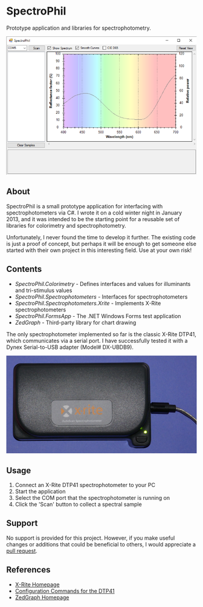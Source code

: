 # SpectroPhil

Prototype application and libraries for spectrophotometry.

![Screenshot](docs/screenshot.png)


## About

SpectroPhil is a small prototype application for interfacing with
spectrophotometers via C#. I wrote it on a cold winter night in January 2013,
and it was intended to be the starting point for a reusable set of libraries for
colorimetry and spectrophotometry.

Unfortunately, I never found the time to develop it further. The existing code
is just a proof of concept, but perhaps it will be enough to get someone else
started with their own project in this interesting field. Use at your own risk!


## Contents

* *SpectroPhil.Colorimetry* - Defines interfaces and values for illuminants and
  tri-stimulus values
* *SpectroPhil.Spectrophotometers* - Interfaces for spectrophotometers
* *SpectroPhil.Spectrophotometers.Xrite* - Implements X-Rite spectrophotometers
* *SpectroPhil.FormsApp* - The .NET Windows Forms test application
* *ZedGraph* - Third-party library for chart drawing

The only spectrophotometer implemented so far is the classic X-Rite DTP41, which
communicates via a serial port. I have successfully tested it with a Dynex
Serial-to-USB adapter (Model# DX-UBDB9).

![X-Rite DTP41](docs/dtp41.png)


## Usage

1) Connect an X-Rite DTP41 spectrophotometer to your PC
2) Start the application
3) Select the COM port that the spectrophotometer is running on
4) Click the 'Scan' button to collect a spectral sample


## Support

No support is provided for this project. However, if you make useful changes or
additions that could be beneficial to others, I would appreciate a
[pull request](https://github.com/ue4plugins/LogiLed/pulls?q=is%3Aopen+is%3Apr).


## References

* [X-Rite Homepage](http://www.xrite.com/)
* [Configuration Commands for the DTP41](http://www.xrite.com/service-support/Configuration_Commands_for_the_DTP41)
* [ZedGraph Homepage](https://sourceforge.net/projects/zedgraph/)